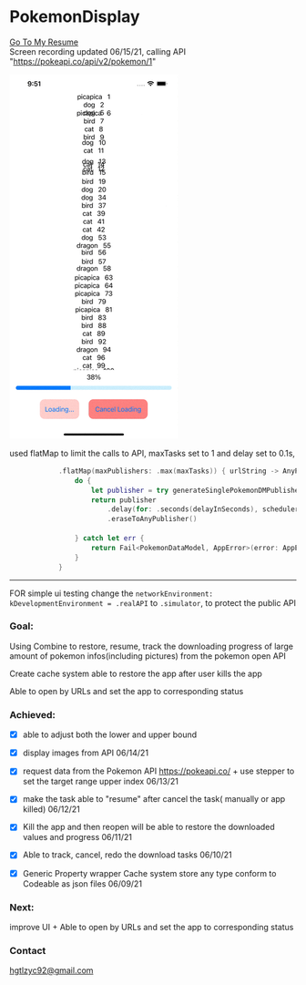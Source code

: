 # PokemonDisplay
[Go To My Resume](https://github.com/hgtlzyc/Resume/blob/main/README.md#pokemon-display-github-repo)
<br />
Screen recording updated 06/15/21, calling API "https://pokeapi.co/api/v2/pokemon/1" 

![](https://github.com/hgtlzyc/PokemonDisplay/blob/225c53fc4e3f02d16c9ea43c0d93ae59aa1241a5/screenRecording.gif)



 used flatMap to limit the calls to API, maxTasks set to 1 and delay set to 0.1s, 

```swift
            .flatMap(maxPublishers: .max(maxTasks)) { urlString -> AnyPublisher<PokemonDataModel, AppError> in
                do {
                    let publisher = try generateSinglePokemonDMPublisher(urlString)
                    return publisher
                        .delay(for: .seconds(delayInSeconds), scheduler: DispatchQueue(label: urlString))
                        .eraseToAnyPublisher()
                    
                } catch let err {
                    return Fail<PokemonDataModel, AppError>(error: AppError.networkError(err)).eraseToAnyPublisher()
                }
            }
```

*** 

FOR simple ui testing
change the `networkEnvironment: kDevelopmentEnvironment = .realAPI` to `.simulator`, to protect the public API 


### Goal:
 
Using Combine to restore, resume, track the downloading progress of large amount of pokemon infos(including pictures) from the pokemon open API

Create cache system able to restore the app after user kills the app

Able to open by URLs and set the app to corresponding status




### Achieved:
- [x] able to adjust both the lower and upper bound

- [x]  display images from API 06/14/21

- [x] request data from the Pokemon API https://pokeapi.co/ + use stepper to set the target range upper index 06/13/21

- [x] make the task able to "resume" after cancel the task( manually or app killed) 06/12/21

- [x] Kill the app and then reopen will be able to restore the downloaded values and progress  06/11/21

- [x] Able to track, cancel, redo the download tasks 06/10/21

- [x] Generic Property wrapper Cache system store any type conform to Codeable as json files 06/09/21



### Next:

improve UI + Able to open by URLs and set the app to corresponding status

### Contact
hgtlzyc92@gmail.com
